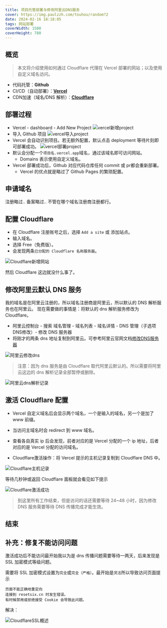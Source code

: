 ```yaml
---
title: 项目托管部署与修改阿里云DNS服务
cover: https://img.paulzzh.com/touhou/random?2
date: 2024-02-16 18:18:05
tags: 网站部署
coverWidth: 1500
coverHeight: 780
---
```


## 概览

> 本文将介绍使用如何通过 Cloudflare 代理在 Vercel 部署的网站；以及使用自定义域名访问。

- 代码托管：**Github**
- CI/CD（自动部署）：[**Vercel**](https://vercel.com/)
- CDN加速（域名/DNS 解析）：[**Cloudflare**](https://dash.cloudflare.com/login)

## 部署过程

- Vercel - dashboard - Add New Project
![vercel新增project](../images/vercel新增project.png)
- 导入 Github 项目
![vercel导入project](../images/vercel导入project.png)
- Vercel 会自动识别项目。若无额外配置，默认点击 deployment 等待片刻即可部署成功。
![vercel部署project](../images/vercel部署project.png)
- 默认会分配一个`项目名.vercel.app`域名，通过该域名即可访问网站。
  - Domains 表示使用自定义域名。
- Vercel 部署成功后，Github 对应代码仓库任何 commit 或 pr都会重新部署。
  - Vercel 的优点就是略过了 Github Pages 的繁琐配置。

## 申请域名

注册略过..
备案略过..
不管在哪个域名注册商注册都行。


## 配置 Cloudflare

- 在 Cloudflare 注册账号之后，选择 `Add a site` 或 添加站点。
- 输入域名。
- 选择 Free（免费版）。
- 会发现两条`已分配的 Cloudflare 名称服务器`。

![Cloudflare新增网站](../images/Cloudflare新增网站.png)

然后 Cloudflare 这边就没什么事了。

## 修改阿里云默认 DNS 服务

我的域名是在阿里云注册的，所以域名注册商是阿里云，所以默认的 DNS 解析服务也在阿里云。
现在需要做的事情是：将默认的 dns 解析服务修改为 Cloudflare。

- 阿里云控制台 - 搜索 域名管理 - 域名列表 - 域名详情 - DNS 管理（子选项 DNS修改）- 修改 DNS 服务器
- 将刚才的两条 dns 地址复制到阿里云。可参考阿里云官网文档[修改DNS服务器](https://help.aliyun.com/document_detail/39845.html)

![阿里云修改dns](../images/阿里云修改dns.png)

> 注意：因为 dns 服务是由 Cloudflare 取代阿里云默认的。所以需要将阿里云这边的 dns 解析记录全部暂停或删除。

![阿里云dns解析记录](../images/阿里云dns解析记录.png)

## 激活 Cloudflare 配置

- Vercel 自定义域名后会显示两个域名，一个是输入的域名，另一个是加了 www 前缀。
- 当访问主域名时会 redirect 到 www 域名。
- 查看各自真实 ip 后会发现，前者对应的是 Vercel 分配的一个 ip 地址，后者对应的是 Vercel 分配的访问域名。

- Cloudflare激活操作：将 Vercel 提示的主机记录复制到 Cloudflare DNS 中。

![Cloudflare主机记录](../images/Cloudflare主机记录.png)

等待几秒钟或返回 Cloudflare 面板就会看见如下提示

![Cloudflare激活成功](../images/Cloudflare激活成功.png)

> 到这里所有工作结束，但是访问的话还需要等待 24~48 小时，因为修改 DNS 服务需要等待 DNS 传播完成才能生效。

## 结束

## 补充：修复不能访问问题

激活成功后不能访问最开始我以为是 dns 传播问题需要等待一两天，后来发现是 SSL 加密模式等级问题。

需要将 SSL 加密模式设置为`完全`或`完全（严格）`。最开始是`灵活`所以导致访问页面提示

```
页面不能正确地重定向
连接到 resetsix.cn 时发生错误。
有时候禁用或拒绝接受 Cookie 会导致此问题。
```

解决：

![CloudflareSSL概述](../images/CloudflareSSL概述.png)